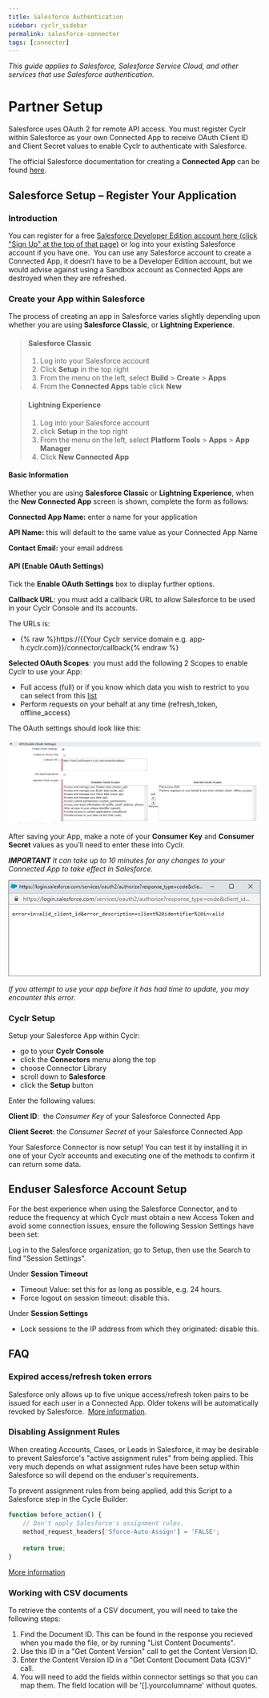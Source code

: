 ```yaml
---
title: Salesforce Authentication
sidebar: cyclr_sidebar
permalink: salesforce-connector
tags: [connector]
---
```


*This guide applies to Salesforce, Salesforce Service Cloud, and other services that use Salesforce authentication.*

# Partner Setup

Salesforce uses OAuth 2 for remote API access. You must register Cyclr within Salesforce as your own Connected App to receive OAuth Client ID and Client Secret values to enable Cyclr to authenticate with Salesforce.

The official Salesforce documentation for creating a **Connected App** can be found [here](https://help.salesforce.com/articleView?id=connected_app_create.htm).

## Salesforce Setup – Register Your Application

### Introduction

You can register for a free [Salesforce Developer Edition account here (click "Sign Up" at the top of that page)](https://developer.salesforce.com/) or log into your existing Salesforce account if you have one.  You can use any Salesforce account to create a Connected App, it doesn’t have to be a Developer Edition account, but we would advise against using a Sandbox account as Connected Apps are destroyed when they are refreshed.

### Create your App within Salesforce

The process of creating an app in Salesforce varies slightly depending upon whether you are using **Salesforce Classic**, or **Lightning Experience**.

> #### Salesforce Classic 
> 1.   Log into your Salesforce account
> 2.   Click **Setup** in the top right
> 3.   From the menu on the left, select **Build** > **Create** > **Apps**
> 4.   From the **Connected Apps** table click **New**

> #### Lightning Experience
> 1.   Log into your Salesforce account
> 2.   click **Setup** in the top right
> 3.   From the menu on the left, select **Platform Tools** > **Apps** > **App Manager**
> 4.   Click **New Connected App**

#### Basic Information

Whether you are using **Salesforce Classic** or **Lightning Experience**, when the **New Connected App** screen is shown, complete the form as follows:

**Connected App Name:** enter a name for your application

**API Name:** this will default to the same value as your Connected App Name

**Contact Email:** your email address

#### API (Enable OAuth Settings)

Tick the **Enable OAuth Settings** box to display further options.

**Callback URL**: you must add a callback URL to allow Salesforce to be used in your Cyclr Console and its accounts.

The URLs is:

*   {% raw %}https://{{Your Cyclr service domain e.g. app-h.cyclr.com}}/connector/callback{% endraw %}

**Selected OAuth Scopes**: you must add the following 2 Scopes to enable Cyclr to use your App:

*   Full access (full) or if you know which data you wish to restrict to you can select from this [list](https://help.salesforce.com/articleView?id=sf.remoteaccess_oauth_tokens_scopes.htm&type=5)
*   Perform requests on your behalf at any time (refresh\_token, offline\_access)

The OAuth settings should look like this:

![Salesforce OAuth Partner Setup](./images/salesforce-partner-setup-oauth.png)

After saving your App, make a note of your **Consumer Key** and **Consumer Secret** values as you’ll need to enter these into Cyclr.

***IMPORTANT** It can take up to 10 minutes for any changes to your Connected App to take effect in Salesforce.*

![Salesforce Update Error](./images/salesforce_update_error.png)

*If you attempt to use your app before it has had time to update, you may encounter this error.*



### Cyclr Setup

Setup your Salesforce App within Cyclr:

*   go to your **Cyclr Console**
*   click the **Connectors** menu along the top
*   choose Connector Library
*   scroll down to **Salesforce**
*   click the **Setup** button

Enter the following values:

**Client ID**:  the _Consumer Key_ of your Salesforce Connected App

**Client Secret**: the _Consumer Secret_ of your Salesforce Connected App

Your Salesforce Connector is now setup! You can test it by installing it in one of your Cyclr accounts and executing one of the methods to confirm it can return some data.


## Enduser Salesforce Account Setup

For the best experience when using the Salesforce Connector, and to reduce the frequency at which Cyclr must obtain a new Access Token and avoid some connection issues, ensure the following Session Settings have been set:

Log in to the Salesforce organization, go to Setup, then use the Search to find "Session Settings".

Under **Session Timeout**
*  Timeout Value: set this for as long as possible, e.g. 24 hours.
*  Force logout on session timeout: disable this.

Under **Session Settings**
*  Lock sessions to the IP address from which they originated: disable this.



## FAQ

### Expired access/refresh token errors

Salesforce only allows up to five unique access/refresh token pairs to be issued for each user in a Connected App. Older tokens will be automatically revoked by Salesforce.  [More information](https://help.salesforce.com/articleView?id=remoteaccess_request_manage.htm).

### Disabling Assignment Rules

When creating Accounts, Cases, or Leads in Salesforce, it may be desirable to prevent Salesforce's "active assignment rules" from being applied.  This very much depends on what assignment rules have been setup within Salesforce so will depend on the enduser's requirements.

To prevent assignment rules from being applied, add this Script to a Salesforce step in the Cycle Builder:

```javascript
function before_action() {
    // Don't apply Salesforce's assignment rules.
    method_request_headers['Sforce-Auto-Assign'] = 'FALSE';

    return true;
}
```
[More information](https://developer.salesforce.com/docs/atlas.en-us.api_rest.meta/api_rest/headers_autoassign.htm)

### Working with CSV documents

To retrieve the contents of a CSV document, you will need to take the following steps:

1. Find the Document ID.  This can be found in the response you recieved when you made the file, or by running "List Content Documents".
2. Use this ID in a "Get Content Version" call to get the Content Version ID.
3. Enter the Content Version ID in a "Get Content Document Data (CSV)" call.
4. You will need to add the fields within connector settings so that you can map them.  The field location will be '[].yourcolumname' without quotes.
